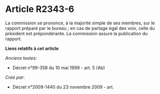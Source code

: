 # Article R2343-6

La commission se prononce, à la majorité simple de ses membres, sur le rapport préparé par le bureau ; en cas de partage égal
des voix, celle du président est prépondérante. La commission assure la publication du rapport.

**Liens relatifs à cet article**

_Anciens textes_:

  - Décret n°99-358 du 10 mai 1999 - art. 5 (Ab)

_Créé par_:

  - Décret n°2009-1440 du 23 novembre 2009 - art.
